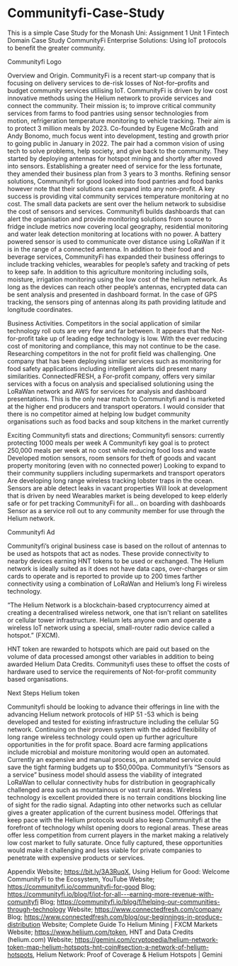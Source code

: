 # Communityfi-Case-Study
This is a simple Case Study for the Monash Uni: Assignment 1
Unit 1 Fintech Domain Case Study CommunityFi
Enterprise Solutions: Using IoT protocols to benefit the greater community.

Communityfi Logo

Overview and Origin.
CommunityFi is a recent start-up company that is focusing on delivery services to de-risk losses of Not-for–profits and budget community services utilising IoT. CommunityFi is driven by low cost innovative methods using the Helium network to provide services and connect the community. Their mission is; to improve critical community services from farms to food pantries using sensor technologies from motion, refrigeration temperature monitoring to vehicle tracking. Their aim is to protect 3 million meals by 2023.
Co-founded by Eugene McGrath and Andy Bonomo, much focus went into development, testing and growth prior to going public in January in 2022. The pair had a common vision of using tech to solve problems, help society, and give back to the community. They started by deploying antennas for hotspot mining and shortly after moved into sensors. Establishing a greater need of service for the less fortunate, they amended their business plan from 3 years to 3 months. Refining sensor solutions, Communityfi for good looked into food pantries and food banks however note that their solutions can expand into any non-profit. A key success is providing vital community services temperature monitoring at no cost. The small data packets are sent over the helium network to subsidise the cost of sensors and services.
Communityfi builds dashboards that can alert the organisation and provide monitoring solutions from source to fridge include metrics now covering local geography, residential monitoring and water leak detection monitoring at locations with no power. A battery powered sensor is used to communicate over distance using LoRaWan if it is in the range of a connected antenna.
In addition to their food and beverage services, CommunityFi has expanded their business offerings to include tracking vehicles, wearables for people’s safety and tracking of pets to keep safe. In addition to this agriculture monitoring including soils, moisture, irrigation monitoring using the low cost of the helium network. As long as the devices can reach other people’s antennas, encrypted data can be sent analysis and presented in dashboard format. In the case of GPS tracking, the sensors ping of antennas along its path providing latitude and longitude coordinates.

Business Activities.
Competitors in the social application of similar technology roll outs are very few and far between. It appears that the Not-for-profit take up of leading edge technology is low. With the ever reducing cost of monitoring and compliance, this may not continue to be the case. Researching competitors in the not for profit field was challenging. One company that has been deploying similar services such as monitoring for food safety applications including intelligent alerts did present many similarities.
ConnectedFRESH, a For-profit company, offers very similar services with a focus on analysis and specialised solutioning using the LoRaWan network and AWS for services for analysis and dashboard presentations. This is the only near match to Communityfi and is marketed at the higher end producers and transport operators. I would consider that there is no competitor aimed at helping low budget community organisations such as food backs and soup kitchens in the market currently

Exciting Communityfi stats and directions;
Communityfi sensors: currently protecting 1000 meals per week
A Communityfi key goal is to protect 250,000 meals per week at no cost while reducing food loss and waste
Developed motion sensors, room sensors for theft of goods and vacant property monitoring (even with no connected power)
Looking to expand to their community suppliers including supermarkets and transport operators
Are developing long range wireless tracking lobster traps in the ocean.
Sensors are able detect leaks in vacant properties
Will look at development that is driven by need
Wearables market is being developed to keep elderly safe or for pet tracking
CommunityFi for all… on boarding with dashboards
Sensor as a service roll out to any community member for use through the Helium network.

Communityfi Ad

Communityfi’s original business case is based on the rollout of antennas to be used as hotspots that act as nodes. These provide connectivity to nearby devices earning HNT tokens to be used or exchanged. The Helium network is ideally suited as it does not have data caps, over-charges or sim cards to operate and is reported to provide up to 200 times farther connectivity using a combination of LoRaWan and Helium’s long Fi wireless technology.

“The Helium Network is a blockchain-based cryptocurrency aimed at creating a decentralised wireless network, one that isn't reliant on satellites or cellular tower infrastructure. Helium lets anyone own and operate a wireless IoT network using a special, small-router radio device called a hotspot.” (FXCM).

HNT token are rewarded to hotspots which are paid out based on the volume of data processed amongst other variables in addition to being awarded Helium Data Credits. Communityfi uses these to offset the costs of hardware used to service the requirements of Not-for-profit community based organisations.

Next Steps
Helium token

Communityfi should be looking to advance their offerings in line with the advancing Helium network protocols of HIP 51 -53 which is being developed and tested for existing infrastructure including the cellular 5G network. Continuing on their proven system with the added flexibility of long range wireless technology could open up further agriculture opportunities in the for profit space. Board acre farming applications include microbial and moisture monitoring would open an automated. Currently an expensive and manual process, an automated service could save the tight farming budgets up to $50,000pa.
Communityfi’s “Sensors as a service” business model should assess the viability of integrated LoRaWan to cellular connectivity hubs for distribution in geographically challenged area such as mountainous or vast rural areas. Wireless technology is excellent provided there is no terrain conditions blocking line of sight for the radio signal. Adapting into other networks such as cellular gives a greater application of the current business model.
Offerings that keep pace with the Helium protocols would also keep Communityfi at the forefront of technology whilst opening doors to regional areas. These areas offer less competition from current players in the market making a relatively low cost market to fully saturate. Once fully captured, these opportunities would make it challenging and less viable for private companies to penetrate with expensive products or services.

Appendix
Website; https://bit.ly/3A3RuqX, Using Helium for Good: Welcome CommunityFi to the Ecosystem, YouTube
Website; https://communityfi.io/communityfi-for-good
Blog; https://communityfi.io/blog/f/iot-for-all---earning-more-revenue-with-comunityfi
Blog; https://communityfi.io/blog/f/helping-our-communities-through-technology
Website; https://www.connectedfresh.com/company
Blog; https://www.connectedfresh.com/blog/our-beginnings-in-produce-distribution
Website; Complete Guide To Helium Mining | FXCM Markets
Website; https://www.heliium.com/token, HNT and Data Credits (helium.com)
Website; https://gemini.com/cryptopedia/helium-network-token-map-helium-hotspots-hnt-coin#section-a-network-of-helium-hotspots, Helium Network: Proof of Coverage & Helium Hotspots | Gemini
